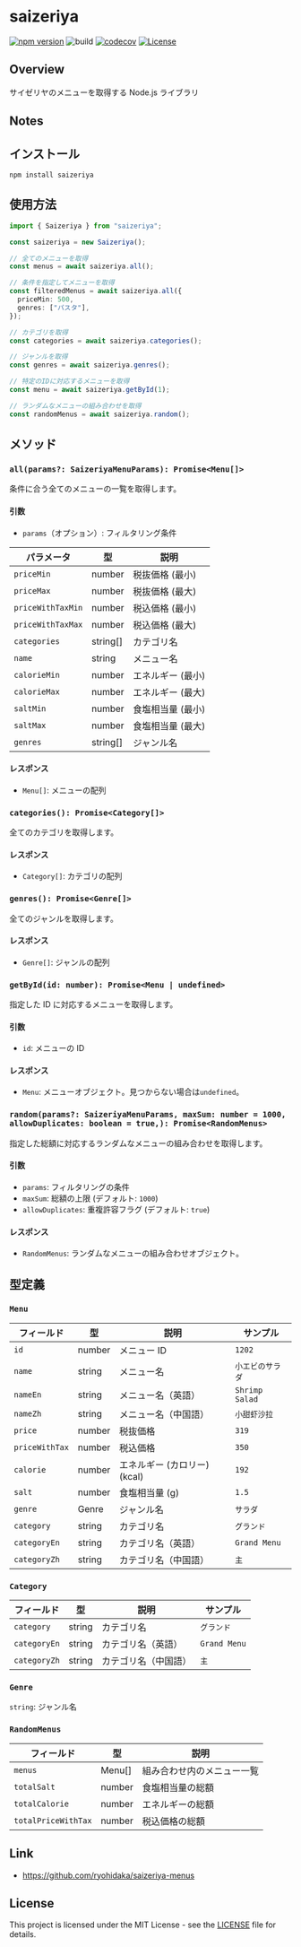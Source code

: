 # saizeriya

[![npm version](https://badge.fury.io/js/saizeriya.svg)](https://badge.fury.io/js/saizeriya)
![build](https://github.com/ryohidaka/saizeriya/workflows/Build/badge.svg)
[![codecov](https://codecov.io/gh/ryohidaka/saizeriya/graph/badge.svg?token=RHP9TB2F51)](https://codecov.io/gh/ryohidaka/saizeriya)
[![License](https://img.shields.io/badge/license-MIT-blue.svg)](https://opensource.org/licenses/MIT)

## Overview

サイゼリヤのメニューを取得する Node.js ライブラリ

## Notes

## インストール

```shell
npm install saizeriya
```

## 使用方法

```ts
import { Saizeriya } from "saizeriya";

const saizeriya = new Saizeriya();

// 全てのメニューを取得
const menus = await saizeriya.all();

// 条件を指定してメニューを取得
const filteredMenus = await saizeriya.all({
  priceMin: 500,
  genres: ["パスタ"],
});

// カテゴリを取得
const categories = await saizeriya.categories();

// ジャンルを取得
const genres = await saizeriya.genres();

// 特定のIDに対応するメニューを取得
const menu = await saizeriya.getById(1);

// ランダムなメニューの組み合わせを取得
const randomMenus = await saizeriya.random();
```

## メソッド

### `all(params?: SaizeriyaMenuParams): Promise<Menu[]>`

条件に合う全てのメニューの一覧を取得します。

#### 引数

- `params`（オプション）: フィルタリング条件

| パラメータ        | 型       | 説明              |
| ----------------- | -------- | ----------------- |
| `priceMin`        | number   | 税抜価格 (最小)   |
| `priceMax`        | number   | 税抜価格 (最大)   |
| `priceWithTaxMin` | number   | 税込価格 (最小)   |
| `priceWithTaxMax` | number   | 税込価格 (最大)   |
| `categories`      | string[] | カテゴリ名        |
| `name`            | string   | メニュー名        |
| `calorieMin`      | number   | エネルギー (最小) |
| `calorieMax`      | number   | エネルギー (最大) |
| `saltMin`         | number   | 食塩相当量 (最小) |
| `saltMax`         | number   | 食塩相当量 (最大) |
| `genres`          | string[] | ジャンル名        |

#### レスポンス

- `Menu[]`: メニューの配列

### `categories(): Promise<Category[]>`

全てのカテゴリを取得します。

#### レスポンス

- `Category[]`: カテゴリの配列

### `genres(): Promise<Genre[]>`

全てのジャンルを取得します。

#### レスポンス

- `Genre[]`: ジャンルの配列

### `getById(id: number): Promise<Menu | undefined>`

指定した ID に対応するメニューを取得します。

#### 引数

- `id`: メニューの ID

#### レスポンス

- `Menu`: メニューオブジェクト。見つからない場合は`undefined`。

### `random(params?: SaizeriyaMenuParams, maxSum: number = 1000, allowDuplicates: boolean = true,): Promise<RandomMenus> `

指定した総額に対応するランダムなメニューの組み合わせを取得します。

#### 引数

- `params`: フィルタリングの条件
- `maxSum`: 総額の上限 (デフォルト: `1000`)
- `allowDuplicates`: 重複許容フラグ (デフォルト: `true`)

#### レスポンス

- `RandomMenus`: ランダムなメニューの組み合わせオブジェクト。

## 型定義

### `Menu`

| フィールド     | 型     | 説明                         | サンプル         |
| -------------- | ------ | ---------------------------- | ---------------- |
| `id`           | number | メニュー ID                  | `1202`           |
| `name`         | string | メニュー名                   | `小エビのサラダ` |
| `nameEn`       | string | メニュー名（英語）           | `Shrimp Salad`   |
| `nameZh`       | string | メニュー名（中国語）         | `小甜虾沙拉`     |
| `price`        | number | 税抜価格                     | `319`            |
| `priceWithTax` | number | 税込価格                     | `350`            |
| `calorie`      | number | エネルギー (カロリー) (kcal) | `192`            |
| `salt`         | number | 食塩相当量 (g)               | `1.5`            |
| `genre`        | Genre  | ジャンル名                   | `サラダ`         |
| `category`     | string | カテゴリ名                   | `グランド`       |
| `categoryEn`   | string | カテゴリ名（英語）           | `Grand Menu`     |
| `categoryZh`   | string | カテゴリ名（中国語）         | `主`             |

### `Category`

| フィールド   | 型     | 説明                 | サンプル     |
| ------------ | ------ | -------------------- | ------------ |
| `category`   | string | カテゴリ名           | `グランド`   |
| `categoryEn` | string | カテゴリ名（英語）   | `Grand Menu` |
| `categoryZh` | string | カテゴリ名（中国語） | `主`         |

### `Genre`

`string`: ジャンル名

### `RandomMenus`

| フィールド          | 型     | 説明                       |
| ------------------- | ------ | -------------------------- |
| `menus`             | Menu[] | 組み合わせ内のメニュー一覧 |
| `totalSalt`         | number | 食塩相当量の総額           |
| `totalCalorie`      | number | エネルギーの総額           |
| `totalPriceWithTax` | number | 税込価格の総額             |

## Link

- https://github.com/ryohidaka/saizeriya-menus

## License

This project is licensed under the MIT License - see the [LICENSE](LICENSE) file for details.
